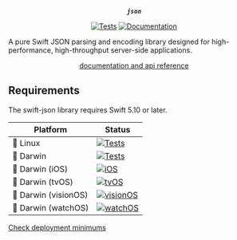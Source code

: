 <div align="center">

***`json`***

[![Tests](https://github.com/tayloraswift/swift-json/actions/workflows/Tests.yml/badge.svg)](https://github.com/tayloraswift/swift-json/actions/workflows/Tests.yml)
[![Documentation](https://github.com/tayloraswift/swift-json/actions/workflows/Documentation.yml/badge.svg)](https://github.com/tayloraswift/swift-json/actions/workflows/Documentation.yml)

</div>

A pure Swift JSON parsing and encoding library designed for high-performance, high-throughput server-side applications.


<div align="center">

[documentation and api reference](https://swiftinit.org/docs/swift-json/json)

</div>


## Requirements

The swift-json library requires Swift 5.10 or later.


| Platform | Status |
| -------- | ------ |
| 🐧 Linux | [![Tests](https://github.com/tayloraswift/swift-json/actions/workflows/Tests.yml/badge.svg)](https://github.com/tayloraswift/swift-json/actions/workflows/Tests.yml) |
| 🍏 Darwin | [![Tests](https://github.com/tayloraswift/swift-json/actions/workflows/Tests.yml/badge.svg)](https://github.com/tayloraswift/swift-json/actions/workflows/Tests.yml) |
| 🍏 Darwin (iOS) | [![iOS](https://github.com/tayloraswift/swift-json/actions/workflows/iOS.yml/badge.svg)](https://github.com/tayloraswift/swift-json/actions/workflows/iOS.yml) |
| 🍏 Darwin (tvOS) | [![tvOS](https://github.com/tayloraswift/swift-json/actions/workflows/tvOS.yml/badge.svg)](https://github.com/tayloraswift/swift-json/actions/workflows/tvOS.yml) |
| 🍏 Darwin (visionOS) | [![visionOS](https://github.com/tayloraswift/swift-json/actions/workflows/visionOS.yml/badge.svg)](https://github.com/tayloraswift/swift-json/actions/workflows/visionOS.yml) |
| 🍏 Darwin (watchOS) | [![watchOS](https://github.com/tayloraswift/swift-json/actions/workflows/watchOS.yml/badge.svg)](https://github.com/tayloraswift/swift-json/actions/workflows/watchOS.yml) |


[Check deployment minimums](https://swiftinit.org/docs/swift-json#ss:platform-requirements)
